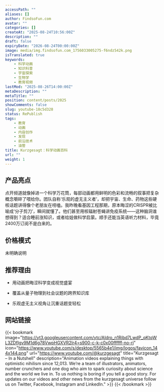 ```yaml
---
accessPath: ""
aliases: []
author: FindsoFun.com
avatar: ""
categories: []
createAt: "2025-08-24T10:56:00Z"
description: ""
draft: false
expiryDate: "2026-08-24T00:00:00Z"
image: media/img.findsofun.com_1756033005275-f6ndz542k.png
isTranslated: true
keywords:
    - 科学动画
    - 知识科普
    - 宇宙探索
    - 生物学
    - 教育视频
lastMod: "2025-08-26T14:00:00Z"
metaDescription: ""
metaTitle: ""
position: content/posts/2025
showComments: false
slug: youtube-18c5d328
status: RePublish
tags:
    - 教育
    - 动画
    - 内容创作
    - 发现
    - 前沿技术
    - 油管
title: Kurzgesagt：科学动画百科
url: ""
weight: 1
---
```

## 产品亮点
点开频道就像掉进一个科学万花筒，每部动画都用鲜明的色彩和流畅的叙事把复杂概念嚼碎了喂给你。团队自称‘乐观的虚无主义者’，却把宇宙、生命、药物这些硬核话题讲得像个老朋友在唠嗑。我昨晚看基因工程那期，原本晦涩的CRISPR被比喻成‘分子剪刀’，瞬间就懂了。他们甚至用核辐射苍蝇讲免疫系统——这种脑洞谁想得到？适合睡前涨知识，或者给娃做科学启蒙。顺手还能当英语听力材料，毕竟2400万订阅不是白来的。

## 价格模式
<!--more-->未明确说明

## 推荐理由
- 用动画把晦涩科学变成视觉盛宴

- 覆盖从量子物理到社会议题的跨界知识库

- 乐观虚无主义视角让沉重话题变轻松

## 网站链接
{{< bookmark image="https://yt3.googleusercontent.com/ytc/AIdro_n1Ribd7LwdP_qKtqWL3ZDfIgv9M1d6g78VwpHGXVR2Ir4=s900-c-k-c0x00ffffff-no-rj" icon="https://www.youtube.com/s/desktop/5565b4e1/img/logos/favicon_144x144.png" url="https://www.youtube.com/@kurzgesagt" title="Kurzgesagt – In a Nutshell" description="Animation videos explaining things with optimistic nihilism since 12,013. We’re a team of illustrators, animators, number crunchers and one dog who aim to spark curiosity about science and the world we live in. To us nothing is boring if you tell a good story. For updates on our videos and other news from the kurzgesagt universe follow us on Twitter, Facebook, Instagram and LinkedIn." >}}
{{< /bookmark >}}

